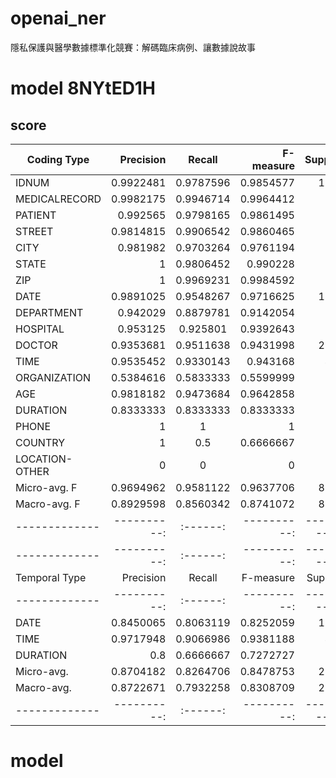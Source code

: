 # openai_ner
隱私保護與醫學數據標準化競賽：解碼臨床病例、讓數據說故事

# model 8NYtED1H
## score 
| Coding Type | Precision | Recall | F-measure | Support |
|-------------|----------:|:------:|----------:|--------:|
| IDNUM | 0.9922481 | 0.9787596 | 0.9854577 | 1177 |
| MEDICALRECORD | 0.9982175 | 0.9946714 | 0.9964412 | 563 |
| PATIENT | 0.992565 | 0.9798165 | 0.9861495 | 545 |
| STREET | 0.9814815 | 0.9906542 | 0.9860465 | 321 |
| CITY | 0.981982 | 0.9703264 | 0.9761194 | 337 |
| STATE | 1 | 0.9806452 | 0.990228 | 310 |
| ZIP | 1 | 0.9969231 | 0.9984592 | 325 |
| DATE | 0.9891025 | 0.9548267 | 0.9716625 | 1616 |
| DEPARTMENT | 0.942029 | 0.8879781 | 0.9142054 | 366 |
| HOSPITAL | 0.953125 | 0.925801 | 0.9392643 | 593 |
| DOCTOR | 0.9353681 | 0.9511638 | 0.9431998 | 2191 |
| TIME | 0.9535452 | 0.9330143 | 0.943168 | 418 |
| ORGANIZATION | 0.5384616 | 0.5833333 | 0.5599999 | 24 |
| AGE | 0.9818182 | 0.9473684 | 0.9642858 | 57 |
| DURATION | 0.8333333 | 0.8333333 | 0.8333333 | 6 |
| PHONE | 1 | 1 | 1 | 2 |
| COUNTRY | 1 | 0.5 | 0.6666667 | 2 |
| LOCATION-OTHER | 0 | 0 | 0 | 4 |
| Micro-avg. F| 0.9694962 | 0.9581122 | 0.9637706 | 8857 |
| Macro-avg. F| 0.8929598 | 0.8560342 | 0.8741072 | 8857 |
|-------------|----------:|:------:|----------:|----------:|
|-------------|----------:|:------:|----------:|----------:|
| Temporal Type | Precision | Recall | F-measure | Support |
|-------------|----------:|:------:|----------:|----------:|
| DATE | 0.8450065 | 0.8063119 | 0.8252059 | 1616 |
| TIME | 0.9717948 | 0.9066986 | 0.9381188 | 418 |
| DURATION | 0.8 | 0.6666667 | 0.7272727 | 6 |
| Micro-avg.| 0.8704182 | 0.8264706 | 0.8478753 | 2040 |
| Macro-avg.| 0.8722671 | 0.7932258 | 0.8308709 | 2040 |
|-------------|----------:|:------:|----------:|----------:|

# model